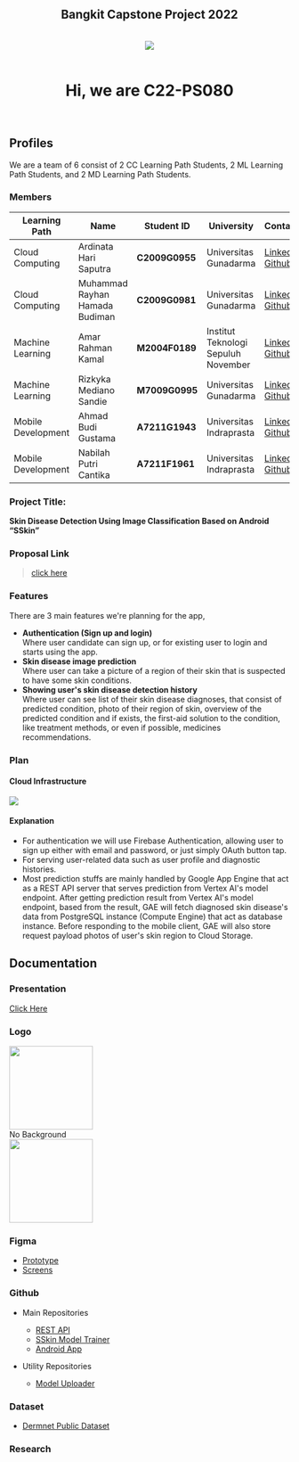 <h2 align="center">Bangkit Capstone Project 2022</h2>
<br />
<div align="center">
<img src="https://avatars.githubusercontent.com/u/105267397?s=400&u=3c4165b1956698e8df8e07b62d72ba4c3803d3f2&v=4" />
</div>
<br />
<h1 align="center">Hi, we are C22-PS080</h1>

<br />

## **Profiles**

We are a team of 6 consist of 2 CC Learning Path Students, 2 ML Learning Path Students, and 2 MD Learning Path Students.
<br/>

### Members

| Learning Path      | Name                           | Student ID     | University                          | Contacts                                                                                                                           |
| ------------------ | ------------------------------ | -------------- | ----------------------------------- | ---------------------------------------------------------------------------------------------------------------------------------- |
| Cloud Computing    | Ardinata Hari Saputra          | **C2009G0955** | Universitas Gunadarma               | [LinkedIn]() <br /> [Github](https://github.com/Ardinatahs)                                                                        |
| Cloud Computing    | Muhammad Rayhan Hamada Budiman | **C2009G0981** | Universitas Gunadarma               | [LinkedIn](https://www.linkedin.com/in/muhammad-rayhan-hamada-budiman-033021194/) <br /> [Github](https://github.com/RayhanHamada) |
| Machine Learning   | Amar Rahman Kamal              | **M2004F0189** | Institut Teknologi Sepuluh November | [LinkedIn]() <br /> [Github](https://github.com/Chagiyaa)                                                                          |
| Machine Learning   | Rizkyka Mediano Sandie         | **M7009G0995** | Universitas Gunadarma               | [LinkedIn]() <br /> [Github](https://github.com/medianosandie)                                                                     |
| Mobile Development | Ahmad Budi Gustama             | **A7211G1943** | Universitas Indraprasta             | [LinkedIn]() <br /> [Github](https://github.com/abgits)                                                                            |
| Mobile Development | Nabilah Putri Cantika          | **A7211F1961** | Universitas Indraprasta             | [LinkedIn]() <br /> [Github](https://github.com/nabilapisi)                                                                        |

### Project Title:

**Skin Disease Detection Using Image Classification Based on Android “SSkin”**

### Proposal Link

> [click here](https://docs.google.com/document/d/1HenIqoP5-g7DLbogeNNVU4GM7mitQjOYjeaPgTbd3UI/edit?usp=sharing)

### Features

There are 3 main features we're planning for the app,

- **Authentication (Sign up and login)**
  <br />
  Where user candidate can sign up, or for existing user to login and starts using the app.
- **Skin disease image prediction**
  <br />
  Where user can take a picture of a region of their skin that is suspected to have some skin conditions.
- **Showing user's skin disease detection history**
  <br />
  Where user can see list of their skin disease diagnoses, that consist of predicted condition, photo of their region of skin, overview of the predicted condition and if exists, the first-aid solution to the condition, like treatment methods, or even if possible, medicines recommendations.

### Plan

#### Cloud Infrastructure

<img src="https://raw.githubusercontent.com/Capstone-2022-C22-PS080/.github/main/GCP_Infrastructure_Diagram.svg" />

#### Explanation

- For authentication we will use Firebase Authentication, allowing user to sign up either with email and password, or just simply OAuth button tap.
- For serving user-related data such as user profile and diagnostic histories.
- Most prediction stuffs are mainly handled by Google App Engine that act as a REST API server that serves prediction from Vertex AI's model endpoint. After getting prediction result from Vertex AI's model endpoint, based from the result, GAE will fetch diagnosed skin disease's data from PostgreSQL instance (Compute Engine) that act as database instance. Before responding to the mobile client, GAE will also store request payload photos of user's skin region to Cloud Storage.

## Documentation

### Presentation

[Click Here](https://bit.ly/3MZCqzG)

### Logo

<img src="https://raw.githubusercontent.com/Capstone-2022-C22-PS080/.github/main/sskin_logo.png" height="150" />
<br />
No Background
<br />
<img src="https://raw.githubusercontent.com/Capstone-2022-C22-PS080/.github/main/sskin_logo_nobg.png" height="150" />

### Figma

- [Prototype](https://bit.ly/3lXmPF2)
- [Screens](https://bit.ly/3wZdCT2)

### Github

- Main Repositories

  - [REST API](https://github.com/Capstone-2022-C22-PS080/rest-api)
  - [SSkin Model Trainer](https://github.com/Capstone-2022-C22-PS080/ML-Bangkit-Capstone)
  - [Android App](https://github.com/Capstone-2022-C22-PS080/sskin-mobile)

- Utility Repositories
  - [Model Uploader](https://github.com/Capstone-2022-C22-PS080/Model-Uploader)

### Dataset

- [Dermnet Public Dataset](https://www.kaggle.com/datasets/shubhamgoel27/dermnet)

### Research
